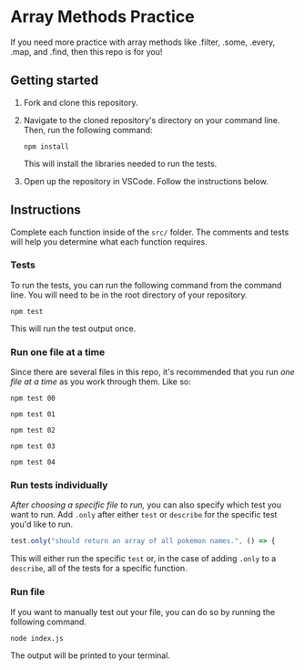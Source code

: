 # Array Methods Practice

If you need more practice with array methods like .filter, .some, .every, .map, and .find, then this repo is for you!

## Getting started

1. Fork and clone this repository.

1. Navigate to the cloned repository's directory on your command line. Then, run the following command:

   ```
   npm install
   ```

   This will install the libraries needed to run the tests.

1. Open up the repository in VSCode. Follow the instructions below.

## Instructions

Complete each function inside of the `src/` folder. The comments and tests will help you determine what each function requires.

### Tests

To run the tests, you can run the following command from the command line. You will need to be in the root directory of your repository.

```
npm test
```

This will run the test output once.

### Run one file at a time

Since there are several files in this repo, it's recommended that you run _one file at a time_ as you work through them. Like so:

```
npm test 00
```

```
npm test 01
```

```
npm test 02
```

```
npm test 03
```

```
npm test 04
```

### Run tests individually

_After choosing a specific file to run,_ you can also specify which test you want to run. Add `.only` after either `test` or `describe` for the specific test you'd like to run.

```js
test.only("should return an array of all pokemon names.", () => {
```

This will either run the specific `test` or, in the case of adding `.only` to a `describe`, all of the tests for a specific function.

### Run file

If you want to manually test out your file, you can do so by running the following command.

```
node index.js
```

The output will be printed to your terminal.
